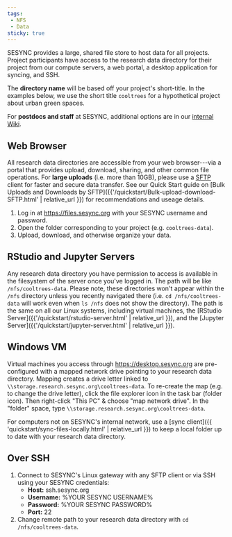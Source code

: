 ```yaml
---
tags:
 - NFS
 - Data
sticky: true
---
```


SESYNC provides a large, shared file store to host data for all projects.
Project participants have access to the research data directory for their
project from our compute servers, a web portal, a desktop application for
syncing, and SSH.

The **directory name** will be based off your project's short-title.
In the examples below, we use the short title `cooltrees` for a hypothetical
project about urban green spaces.

For **postdocs and staff** at SESYNC, additional options are in our [internal Wiki](https://redmine.sesync.org).

## Web Browser

All research data directories are accessible from your web browser---via a portal
that provides upload, download, sharing, and other common file operations. For
**large uploads** (i.e. more than 10GB), please use a
[SFTP](https://en.wikipedia.org/wiki/SSH_File_Transfer_Protocol) client for
faster and secure data transfer. See our Quick Start guide on [Bulk Uploads and
Downloads by SFTP]({{'/quickstart/Bulk-upload-download-SFTP.html' | relative_url }})
for recommendations and useage details.

1. Log in at <https://files.sesync.org> with your SESYNC username and password.
2. Open the folder corresponding to your project (e.g. `cooltrees-data`).
3. Upload, download, and otherwise organize your data.

## RStudio and Jupyter Servers

Any research data directory you have permission to access is available in the filesystem
of the server once you've logged in. The path will be like `/nfs/cooltrees-data`. Please
note, these directories won't appear within the `/nfs` directory unless you recently
navigated there (i.e. `cd /nfs/cooltrees-data` will work even when `ls /nfs` does not
show the directory). The path is the same on all our Linux systems, including virtual
machines, the [RStudio Server]({{'/quickstart/rstudio-server.html' | relative_url }}),
and the [Jupyter Server]({{'/quickstart/jupyter-server.html' | relative_url }}).

## Windows VM

Virtual machines you access through <https://desktop.sesync.org> are pre-configured with
a mapped network drive pointing to your research data directory. Mapping creates a drive letter linked to `\\storage.research.sesync.org\cooltrees-data`. To re-create the map (e.g. to change the drive letter), click the file explorer icon in the task bar (folder icon). Then right-click "This PC" & choose "map network drive". In the "folder"
space, type `\\storage.research.sesync.org\cooltrees-data`.

For computers not on SESYNC's internal network, use a [sync
client]({{ 'quickstart/sync-files-locally.html' | relative_url }}) to keep a local folder
up to date with your research data directory.

## Over SSH

1. Connect to SESYNC's Linux gateway with any SFTP client or via SSH using your SESYNC credentials:
   - **Host:** ssh.sesync.org
   - **Username:** %YOUR SESYNC USERNAME%
   - **Password:** %YOUR SESYNC PASSWORD%
   - **Port:** 22
2. Change remote path to your research data directory with `cd /nfs/cooltrees-data`.

